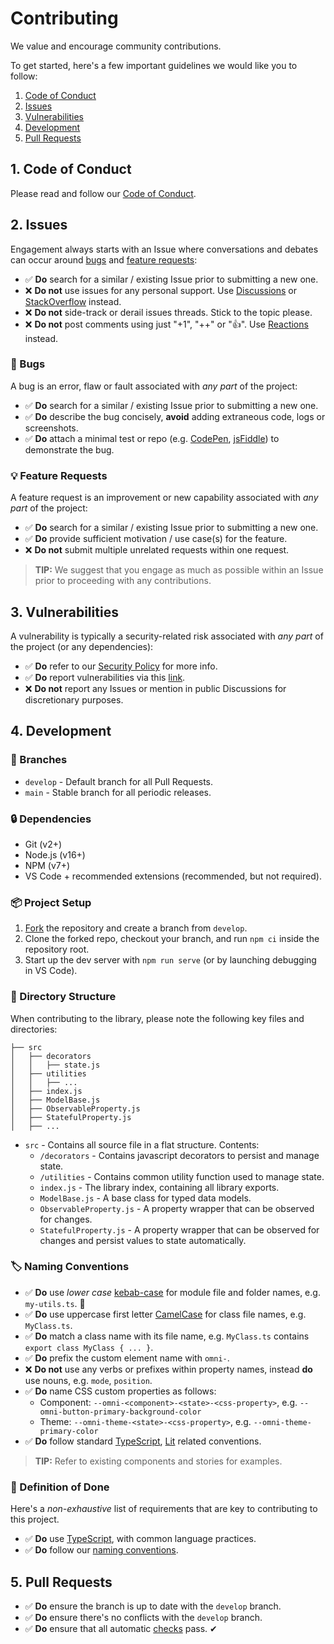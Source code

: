 # Contributing

We value and encourage community contributions.

To get started, here's a few important guidelines we would like you to follow:

1. [Code of Conduct](#1-code-of-conduct)
2. [Issues](#2-issues)
3. [Vulnerabilities](#3-vulnerabilities)
4. [Development](#4-development)
5. [Pull Requests](#5-pull-requests)

## 1. Code of Conduct

Please read and follow our [Code of Conduct](CODE_OF_CONDUCT.md).

## 2. Issues

Engagement always starts with an Issue where conversations and debates can occur around [bugs](#bugs) and [feature requests](#feature-requests):

- ✅ **Do** search for a similar / existing Issue prior to submitting a new one.
- ❌ **Do not** use issues for any personal support. Use [Discussions](https://github.com/capitec/omni-state/discussions) or [StackOverflow](https://stackoverflow.com/) instead.
- ❌ **Do not** side-track or derail issues threads. Stick to the topic please.
- ❌ **Do not** post comments using just "+1", "++" or "👍". Use [Reactions](https://github.blog/2016-03-10-add-reactions-to-pull-requests-issues-and-comments/) instead.

<h3 id="bugs">👾 Bugs</h3>

A bug is an error, flaw or fault associated with *any part* of the project:

- ✅ **Do** search for a similar / existing Issue prior to submitting a new one.
- ✅ **Do** describe the bug concisely, **avoid** adding extraneous code, logs or screenshots.
- ✅ **Do** attach a minimal test or repo (e.g. [CodePen](https://codepen.io/), [jsFiddle](https://jsfiddle.net/)) to demonstrate the bug.

<h3 id="feature-requests">💡 Feature Requests</h3>

A feature request is an improvement or new capability associated with *any part* of the project:

- ✅ **Do** search for a similar / existing Issue prior to submitting a new one.
- ✅ **Do** provide sufficient motivation / use case(s) for the feature. 
- ❌ **Do not** submit multiple unrelated requests within one request.

> **TIP:** We suggest that you engage as much as possible within an Issue prior to proceeding with any contributions.

## 3. Vulnerabilities

A vulnerability is typically a security-related risk associated with *any part* of the project (or any dependencies):

- ✅ **Do** refer to our [Security Policy](https://github.com/capitec/omni-state/security/policy) for more info.
- ✅ **Do** report vulnerabilities via this [link](https://github.com/capitec/omni-state/security/advisories/new). 
- ❌ **Do not** report any Issues or mention in public Discussions for discretionary purposes.

## 4. Development

<h3 id="branches">🌱 Branches</h3>

* `develop` - Default branch for all Pull Requests.
* `main` - Stable branch for all periodic releases.

<h3 id="dependencies">🔒 Dependencies</h3>

* Git (v2+)
* Node.js (v16+)
* NPM (v7+)
* VS Code + recommended extensions (recommended, but not required).

<h3 id="project-setup">📦 Project Setup</h3>

1. [Fork](https://github.com/capitec/omni-state/fork) the repository and create a branch from `develop`.
2. Clone the forked repo, checkout your branch, and run `npm ci` inside the repository root.
3. Start up the dev server with `npm run serve` (or by launching debugging in VS Code).

<h3 id="directory-structure">📂 Directory Structure</h3>

When contributing to the library, please note the following key files and directories:

```
├── src
│   ├── decorators
│   │   ├── state.js
│   ├── utilities
│   │   ├── ...
│   ├── index.js
│   ├── ModelBase.js
│   ├── ObservableProperty.js
│   ├── StatefulProperty.js
│   ├── ...
```

* `src` - Contains all source file in a flat structure. Contents:
  * `/decorators` - Contains javascript decorators to persist and manage state.
  * `/utilities` - Contains common utility function used to manage state.
  * `index.js` - The library index, containing all library exports.
  * `ModelBase.js` - A base class for typed data models.
  * `ObservableProperty.js` - A property wrapper that can be observed for changes.
  * `StatefulProperty.js` - A property wrapper that can be observed for changes and persist values to state automatically.

<h3 id="naming-conventions">🏷 Naming Conventions</h3>

- ✅ **Do** use *lower case* [kebab-case](https://en.wikipedia.org/wiki/Letter_case#Kebab_case) for module file and folder names, e.g. `my-utils.ts`. 🍢
- ✅ **Do** use uppercase first letter [CamelCase](https://en.wikipedia.org/wiki/Camel_case) for class file names, e.g. `MyClass.ts`.
- ✅ **Do** match a class name with its file name, e.g. `MyClass.ts` contains `export class MyClass { ... }`.
- ✅ **Do** prefix the custom element name with `omni-`.
- ❌ **Do not** use any verbs or prefixes within property names, instead **do** use nouns, e.g. `mode`, `position`.
- ✅ **Do** name CSS custom properties as follows: 
  * Component: `--omni-<component>-<state>-<css-property>`, e.g. `--omni-button-primary-background-color`
  * Theme: `--omni-theme-<state>-<css-property>`, e.g. `--omni-theme-primary-color`
- ✅ **Do** follow standard [TypeScript](https://www.typescriptlang.org/docs/), [Lit](https://lit.dev/docs/) related conventions. 

> **TIP:** Refer to existing components and stories for examples. 

<h3 id="defintion-of-done">🎯 Definition of Done</h3>

Here's a *non-exhaustive* list of requirements that are key to contributing to this project.

- ✅ **Do** use [TypeScript](https://www.typescriptlang.org/docs/), with common language practices.
- ✅ **Do** follow our [naming conventions](#naming-conventions).

## 5. Pull Requests

- ✅ **Do** ensure the branch is up to date with the `develop` branch.
- ✅ **Do** ensure there's no conflicts with the `develop` branch.
- ✅ **Do** ensure that all automatic [checks](#checks) pass. ✔